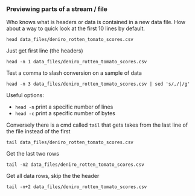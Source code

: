 ### Previewing parts of a stream / file

Who knows what is headers or data is contained in a new data file. How about a way to quick look at the first 10 lines by default.
```
head data_files/deniro_rotten_tomato_scores.csv
```

Just get first line (the headers)
```
head -n 1 data_files/deniro_rotten_tomato_scores.csv
```

Test a comma to slash conversion on a sample of data
```
head -n 3 data_files/deniro_rotten_tomato_scores.csv | sed 's/,/|/g'
```

Useful options:
+ `head -n` print a specific number of lines
+ `head -c` print a specific number of bytes

Conversely there is a cmd called `tail` that gets takes from the last line of the file instead of the first
```
tail data_files/deniro_rotten_tomato_scores.csv
```
Get the last two rows
```
tail -n2 data_files/deniro_rotten_tomato_scores.csv
```

Get all data rows, skip the the header
```
tail -n+2 data_files/deniro_rotten_tomato_scores.csv
```
